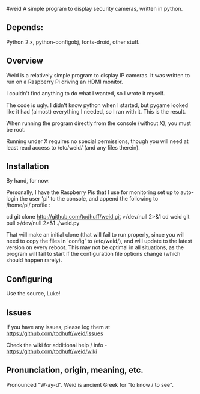 #weid
A simple program to display security cameras, written in python.

## Depends:
Python 2.x, python-configobj, fonts-droid, other stuff.

## Overview
Weid is a relatively simple program to display IP cameras.
It was written to run on a Raspberry Pi driving an HDMI monitor.

I couldn't find anything to do what I wanted, so I wrote it myself.

The code is ugly. I didn't know python when I started, but pygame looked
like it had (almost) everything I needed, so I ran with it. This is the result.

When running the program directly from the console (without X), you must
be root.

Running under X requires no special permissions, though you
will need at least read access to /etc/weid/ (and any files therein).

## Installation
By hand, for now.

Personally, I have the Raspberry Pis that I use for monitoring set up to
auto-login the user 'pi' to the console, and append the following to 
/home/pi/.profile :

cd
git clone http://github.com/todhuff/weid.git >/dev/null 2>&1
cd weid
git pull >/dev/null 2>&1
./weid.py

That will make an initial clone (that will fail to run properly, since you
will need to copy the files in 'config' to /etc/weid/), and will update
to the latest version on every reboot. This may not be optimal in all
situations, as the program will fail to start if the configuration file options
change (which should happen rarely).

## Configuring
Use the source, Luke!

## Issues
If you have any issues, please log them at https://github.com/todhuff/weid/issues

Check the wiki for additional help / info - https://github.com/todhuff/weid/wiki

## Pronunciation, origin, meaning, etc.
Pronounced "W-ay-d". Weid is ancient Greek for "to know / to see".
